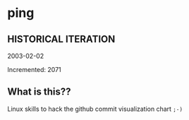 # ping

## HISTORICAL ITERATION
2003-02-02

Incremented: 2071

## What is this?? 
Linux skills to hack the github commit visualization chart `;-)`
